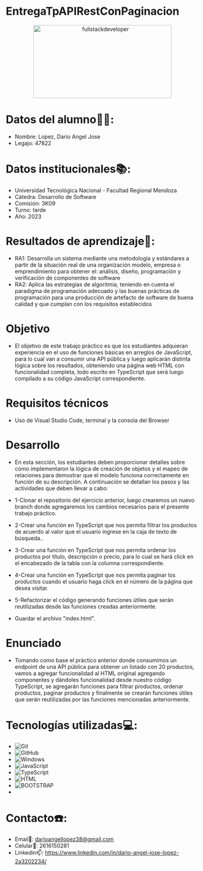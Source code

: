 # EntregaTpAPIRestConPaginacion

<p align="center">
<img
src="https://media.giphy.com/media/2IudUHdI075HL02Pkk/giphy.gif"
alt="fullstackdeveloper"
width="360px"
height="190px"
align="center"
/>
</p>

# Datos del alumno👨‍🎓:

* Nombre: Lopez, Dario Angel Jose
* Legajo: 47822

# Datos institucionales📚:

* Universidad Tecnológica Nacional - Facultad Regional Mendoza
* Cátedra: Desarrollo de Software
* Comisión: 3K09
* Turno: tarde
* Año: 2023

# Resultados de aprendizaje💾:

* RA1: Desarrolla un sistema mediante una metodología y estándares a partir de la situación real de una organización modelo, empresa o emprendimiento para obtener el: análisis, diseño, programación y verificación de componentes de software
* RA2: Aplica las estrategias de algoritmia, teniendo en cuenta el paradigma de programación adecuado y las buenas prácticas de programación para una producción de artefacto de software de buena calidad y que cumplan con los requisitos establecidos

# Objetivo

* El objetivo de este trabajo práctico es que los estudiantes adquieran experiencia en el uso de funciones básicas en arreglos de JavaScript, para lo cual van a consumir una API pública y luego aplicarán distinta lógica sobre los resultados, obteniendo una página web HTML con funcionalidad completa, todo escrito en TypeScript que será luego compilado a su código JavaScript correspondiente.

# Requisitos técnicos

* Uso de Visual Studio Code, terminal  y la consola del Browser

# Desarrollo

* En esta sección, los estudiantes deben proporcionar detalles sobre cómo implementaron la lógica de creación de objetos y el mapeo de relaciones para demostrar que el modelo funciona correctamente en función de su descripción. A continuación se detallan los pasos y las actividades que deben llevar a cabo:

* 1-Clonar el repositorio del ejercicio anterior, luego crearemos un nuevo branch donde agregaremos los cambios necesarios para el presente trabajo práctico.

* 2-Crear una función en TypeScript que nos permita filtrar los productos de acuerdo al valor que el usuario ingrese en la caja de texto de búsqueda..

* 3-Crear una función en TypeScript que nos permita ordenar los productos por título, descripción o precio, para lo cual se hará click en el encabezado de la tabla con la columna correspondiente.

* 4-Crear una función en TypeScript que nos permita paginar los productos cuando el usuario haga click en el número de la página que desea visitar.

* 5-Refactorizar el código generando funciones útiles que serán reutilizadas desde las funciones creadas anteriormente.

* Guardar el archivo "index.html".


# Enunciado

* Tomando como base el práctico anterior donde consumimos un endpoint de una API pública para obtener un listado con 20 productos, vamos a agregar funcionalidad al HTML original agregando componentes y dándoles funcionalidad desde nuestro código TypeScript, se agregarán funciones para filtrar productos, ordenar productos, paginar productos y finalmente se crearán funciones útiles que serán reutilizadas por las funciones mencionadas anteriormente.

# Tecnologías utilizadas💻:

* ![Git](https://img.shields.io/badge/git-%23F05033.svg?style=for-the-badge&logo=git&logoColor=white)
* ![GitHub](https://img.shields.io/badge/github-%23121011.svg?style=for-the-badge&logo=github&logoColor=white)
* ![Windows](https://img.shields.io/badge/Windows-0078D6?style=for-the-badge&logo=windows&logoColor=white)
* ![JavaScript](https://img.shields.io/badge/JavaScript-F7DF1E?style=for-the-badge&logo=javascript&logoColor=blac)
* ![TypeScript](https://img.shields.io/badge/TypeScript-007ACC?style=for-the-badge&logo=typescript&logoColor=white)
* ![HTML](https://img.shields.io/badge/HTML5-E34F26?style=for-the-badge&logo=html5&logoColor=white)
* ![BOOTSTRAP](https://img.shields.io/badge/Bootstrap-563D7C?style=for-the-badge&logo=bootstrap&logoColor=white)
* 
# Contacto☎️:

* Email📩: darioangellopez38@gmail.com
* Celular📲: 2616150281
* Linkedin📫: https://www.linkedin.com/in/dario-angel-jose-lopez-2a3202234/
